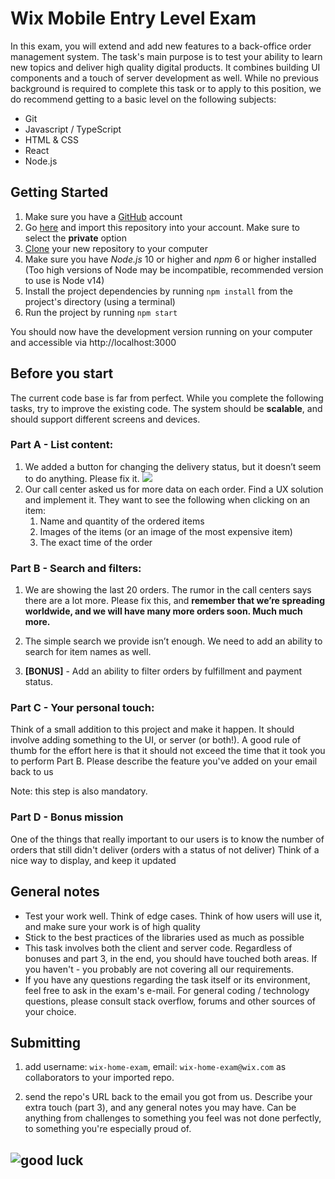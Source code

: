 # Wix Mobile Entry Level Exam

In this exam, you will extend and add new features to a back-office order management system. The task's main purpose is to test your ability to learn new topics and deliver high quality digital products. It combines building UI components and a touch of server development as well.
While no previous background is required to complete this task or to apply to this position, we do recommend getting to a basic level on the following subjects:
- Git
- Javascript / TypeScript
- HTML & CSS
- React
- Node.js

## Getting Started
1. Make sure you have a [GitHub](https://github.com) account
2. Go [here](https://github.com/new/import) and import this repository into your account. Make sure to select the **private** option
3. [Clone](https://github.com/wix-incubator/mobile-students-exam) your new repository to your computer
4. Make sure you have *Node.js* 10 or higher and *npm* 6 or higher installed (Too high versions of Node may be incompatible, recommended version to use is Node v14) 
5. Install the project dependencies by running `npm install` from the project's directory (using a terminal)
6. Run the project by running `npm start`

You should now have the development version running on your computer and accessible via http://localhost:3000

## Before you start

The current code base is far from perfect. While you complete the following tasks, try to improve the existing code. The system should be **scalable**, and should support different screens and devices.

### Part A - List content:

1. We added a button for changing the delivery status, but it doesn’t seem to do anything. Please fix it.
   ![](docs/part_1.png)
1. Our call center asked us for more data on each order. Find a UX solution and implement it. They want to see the following when clicking on an item:
	1. Name and quantity of the ordered items
	1. Images of the items (or an image of the most expensive item)
	1. The exact time of the order

### Part B - Search and filters:

1. We are showing the last 20 orders. The rumor in the call centers says there are a lot more. Please fix this, and **remember that we’re spreading worldwide, and we will have many more orders soon. Much much more.**

2. The simple search we provide isn’t enough. We need to add an ability to search for item names as well.

3. **[BONUS]** - Add an ability to filter orders by fulfillment and payment status.

### Part C - Your personal touch:

Think of a small addition to this project and make it happen. It should involve adding something to the UI, or server (or both!). A good rule of thumb for the effort here is that it should not exceed the time that it took you to perform Part B.
Please describe the feature you've added on your email back to us

Note: this step is also mandatory.

### Part D - Bonus mission

One of the things that really important to our users is to know the number of orders that still didn't deliver (orders with a status of not deliver)
Think of a nice way to display, and keep it updated 

## General notes

* Test your work well. Think of edge cases. Think of how users will use it, and make sure your work is of high quality
* Stick to the best practices of the libraries used as much as possible
* This task involves both the client and server code. Regardless of bonuses and part 3, in the end, you should have touched both areas. If you haven't - you probably are not covering all our requirements.
* If you have any questions regarding the task itself or its environment, feel free to ask in the exam's e-mail. For general coding / technology questions, please consult stack overflow, forums and other sources of your choice.

## Submitting

1. add username: `wix-home-exam`, email: `wix-home-exam@wix.com` as collaborators to your imported repo.

2. send the repo's URL back to the email you got from us. Describe your extra touch (part 3), and any general notes you may have. Can be anything from challenges to something you feel was not done perfectly, to something you're especially proud of.

## ![good luck](https://media.giphy.com/media/12XDYvMJNcmLgQ/giphy.gif)
